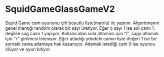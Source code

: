 # SquidGameGlassGameV2
 Squid Game cam oyununu çift boyutlu liste(matris) ile yaptım. Algoritmanın genel mantığı random olarak bir sayı üretiyor. Eğer o sayı 1 ise sol camı 1, değilse sağ camı 1 yapıyor. Kullanıcıdan sola atlaması için "l", sağa atlamak için "r" girilmesi isteniyor. Eğer atladığı yöndeki camın liste değeri 1 ise bir sonraki cama atlamaya hak kazanıyor. Atlamak istediği cam 0 ise oyuncu ölüyor ve oyun bitiyor.
 
